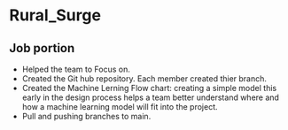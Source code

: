 # Rural_Surge

## Job portion

- Helped the team to Focus on.
- Created the Git hub repository. Each member created thier branch. 
- Created the Machine Lerning Flow chart: creating a simple model this early in the design process helps a team better understand where and how a machine learning model will fit into the project.
- Pull and pushing branches to main.
